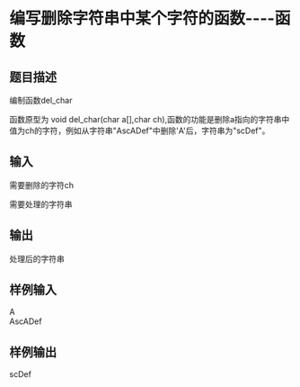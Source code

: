  # 编写删除字符串中某个字符的函数----函数  
  
 ## 题目描述  
 编制函数del_char  
   
 函数原型为 void del_char(char a[],char ch),函数的功能是删除a指向的字符串中值为ch的字符，例如从字符串"AscADef"中删除'A'后，字符串为"scDef"。  
   
 ## 输入  
 需要删除的字符ch  
   
 需要处理的字符串  
   
 ## 输出  
 处理后的字符串  
   
 ## 样例输入  
 A  
 AscADef  
 ## 样例输出  
 scDef  
   
  
